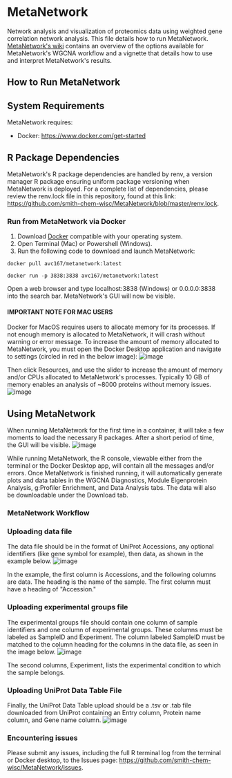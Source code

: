 # MetaNetwork
Network analysis and visualization of proteomics data using weighted gene correlation network analysis. This file details how to run MetaNetwork. [MetaNetwork's wiki](https://github.com/smith-chem-wisc/MetaNetwork/wiki) contains an overview of the options available for MetaNetwork's WGCNA workflow and a vignette that details how to use and interpret MetaNetwork's results.

## How to Run MetaNetwork

## System Requirements
MetaNetwork requires: 
* Docker: https://www.docker.com/get-started

## R Package Dependencies
MetaNetwork's R package dependencies are handled by renv, a version manager R package ensuring uniform package versioning when MetaNetwork is deployed. For a complete list of dependencies, please review the renv.lock file in this repository, found at this link: https://github.com/smith-chem-wisc/MetaNetwork/blob/master/renv.lock.

### Run from MetaNetwork via Docker

1. Download [Docker](https://docs.docker.com/get-docker/) compatible with your operating system. 
2. Open Terminal (Mac) or Powershell (Windows).
3. Run the following code to download and launch MetaNetwork: 

```
docker pull avc167/metanetwork:latest

docker run -p 3838:3838 avc167/metanetwork:latest
```

Open a web browser and type localhost:3838 (Windows) or 0.0.0.0:3838 into the search bar. MetaNetwork's GUI will now be visible. 


#### IMPORTANT NOTE FOR MAC USERS
Docker for MacOS requires users to allocate memory for its processes. If not enough memory is allocated to MetaNetwork, it will crash without warning or error message. To increase the amount of memory allocated to MetaNetwork, you must open the Docker Desktop application and navigate to settings (circled in red in the below image): 
![image](https://user-images.githubusercontent.com/64652734/133110120-874da43b-2db9-44e0-82c5-422b8f01a17e.png)

Then click Resources, and use the slider to increase the amount of memory and/or CPUs allocated to MetaNetwork's processes. Typically 10 GB of memory enables an analysis of ~8000 proteins without memory issues. 
![image](https://user-images.githubusercontent.com/64652734/133110586-7799b2ec-ee56-49ef-bc46-f13d370e98ef.png) 

## Using MetaNetwork
When running MetaNetwork for the first time in a container, it will take a few moments to load the necessary R packages. After a short period of time, the GUI will be visible. 
![image](https://user-images.githubusercontent.com/64652734/114083377-816d8a00-9874-11eb-8e1b-113829b1c5be.png)

While running MetaNetwork, the R console, viewable either from the terminal or the Docker Desktop app, will contain all the messages and/or errors. Once MetaNetwork is finished running, it will automatically generate plots and data tables in the WGCNA Diagnostics, Module Eigenprotein Analysis, g:Profiler Enrichment, and Data Analysis tabs. The data will also be downloadable under the Download tab.  

### MetaNetwork Workflow
### Uploading data file
The data file should be in the format of UniProt Accessions, any optional identifiers (like gene symbol for example), then data, as shown in the example below. 
![image](https://user-images.githubusercontent.com/64652734/114086819-bc71bc80-9878-11eb-86f6-1aa83e659d08.png)

In the example, the first column is Accessions, and the following columns are data. The heading is the name of the sample. The first column must have a heading of "Accession." 


### Uploading experimental groups file
The experimental groups file should contain one column of sample identifiers and one column of experimental groups. These columns must be labeled as SampleID and Experiment. The column labeled SampleID must be matched to the column heading for the columns in the data file, as seen in the image below. 
![image](https://user-images.githubusercontent.com/64652734/114086993-f478ff80-9878-11eb-9637-da03344a71f9.png)

The second columns, Experiment, lists the experimental condition to which the sample belongs. 

### Uploading UniProt Data Table File
Finally, the UniProt Data Table upload should be a .tsv or .tab file downloaded from UniProt containing an Entry column, Protein name column, and Gene name column. 
![image](https://user-images.githubusercontent.com/64652734/114087471-8d0f7f80-9879-11eb-9428-9cd8075f111e.png)

### Encountering issues
Please submit any issues, including the full R terminal log from the terminal or Docker desktop, to the Issues page: https://github.com/smith-chem-wisc/MetaNetwork/issues. 
